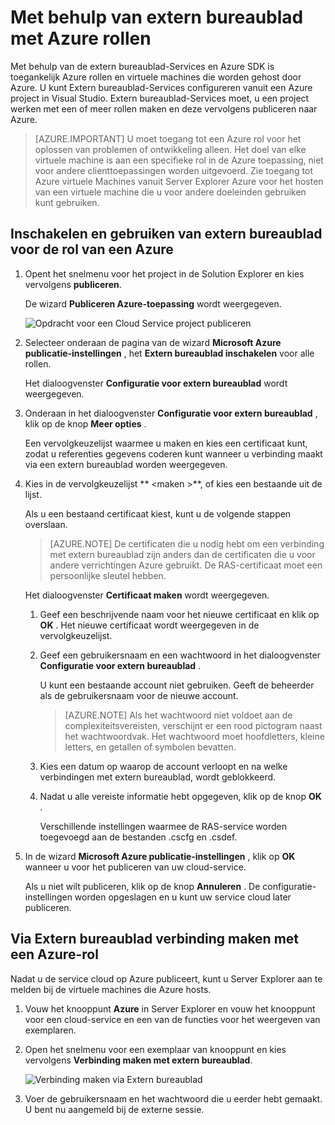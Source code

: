 <properties 
   pageTitle="Met extern bureaublad met Azure rollen | Microsoft Azure"
   description="Met behulp van extern bureaublad met Azure rollen"
   services="visual-studio-online"
   documentationCenter="na"
   authors="TomArcher"
   manager="douge"
   editor="" />
<tags 
   ms.service="multiple"
   ms.devlang="multiple"
   ms.topic="article"
   ms.tgt_pltfrm="na"
   ms.workload="na"
   ms.date="08/15/2016"
   ms.author="tarcher" />

# <a name="using-remote-desktop-with-azure-roles"></a>Met behulp van extern bureaublad met Azure rollen

Met behulp van de extern bureaublad-Services en Azure SDK is toegankelijk Azure rollen en virtuele machines die worden gehost door Azure. U kunt Extern bureaublad-Services configureren vanuit een Azure project in Visual Studio. Extern bureaublad-Services moet, u een project werken met een of meer rollen maken en deze vervolgens publiceren naar Azure.

>[AZURE.IMPORTANT] U moet toegang tot een Azure rol voor het oplossen van problemen of ontwikkeling alleen. Het doel van elke virtuele machine is aan een specifieke rol in de Azure toepassing, niet voor andere clienttoepassingen worden uitgevoerd. Zie toegang tot Azure virtuele Machines vanuit Server Explorer Azure voor het hosten van een virtuele machine die u voor andere doeleinden gebruiken kunt gebruiken.

## <a name="to-enable-and-use-remote-desktop-for-an-azure-role"></a>Inschakelen en gebruiken van extern bureaublad voor de rol van een Azure

1. Opent het snelmenu voor het project in de Solution Explorer en kies vervolgens **publiceren**.

    De wizard **Publiceren Azure-toepassing** wordt weergegeven.

    ![Opdracht voor een Cloud Service project publiceren](./media/vs-azure-tools-remote-desktop-roles/IC799161.png)

1. Selecteer onderaan de pagina van de wizard **Microsoft Azure publicatie-instellingen** , het **Extern bureaublad inschakelen** voor alle rollen. 

    Het dialoogvenster **Configuratie voor extern bureaublad** wordt weergegeven.

1. Onderaan in het dialoogvenster **Configuratie voor extern bureaublad** , klik op de knop **Meer opties** . 
 
    Een vervolgkeuzelijst waarmee u maken en kies een certificaat kunt, zodat u referenties gegevens coderen kunt wanneer u verbinding maakt via een extern bureaublad worden weergegeven.

1. Kies in de vervolgkeuzelijst ** &lt;maken >**, of kies een bestaande uit de lijst. 

    Als u een bestaand certificaat kiest, kunt u de volgende stappen overslaan.

    >[AZURE.NOTE] De certificaten die u nodig hebt om een verbinding met extern bureaublad zijn anders dan de certificaten die u voor andere verrichtingen Azure gebruikt. De RAS-certificaat moet een persoonlijke sleutel hebben.

    Het dialoogvenster **Certificaat maken** wordt weergegeven.

    1. Geef een beschrijvende naam voor het nieuwe certificaat en klik op **OK** . Het nieuwe certificaat wordt weergegeven in de vervolgkeuzelijst.

    1. Geef een gebruikersnaam en een wachtwoord in het dialoogvenster **Configuratie voor extern bureaublad** .
    
        U kunt een bestaande account niet gebruiken. Geeft de beheerder als de gebruikersnaam voor de nieuwe account.

        >[AZURE.NOTE] Als het wachtwoord niet voldoet aan de complexiteitsvereisten, verschijnt er een rood pictogram naast het wachtwoordvak. Het wachtwoord moet hoofdletters, kleine letters, en getallen of symbolen bevatten.

    1. Kies een datum op waarop de account verloopt en na welke verbindingen met extern bureaublad, wordt geblokkeerd.

    1. Nadat u alle vereiste informatie hebt opgegeven, klik op de knop **OK** .
    
        Verschillende instellingen waarmee de RAS-service worden toegevoegd aan de bestanden .cscfg en .csdef.

1. In de wizard **Microsoft Azure publicatie-instellingen** , klik op **OK** wanneer u voor het publiceren van uw cloud-service.

    Als u niet wilt publiceren, klik op de knop **Annuleren** . De configuratie-instellingen worden opgeslagen en u kunt uw service cloud later publiceren.

## <a name="connect-to-an-azure-role-by-using-remote-desktop"></a>Via Extern bureaublad verbinding maken met een Azure-rol

Nadat u de service cloud op Azure publiceert, kunt u Server Explorer aan te melden bij de virtuele machines die Azure hosts. 

1. Vouw het knooppunt **Azure** in Server Explorer en vouw het knooppunt voor een cloud-service en een van de functies voor het weergeven van exemplaren.

1. Open het snelmenu voor een exemplaar van knooppunt en kies vervolgens **Verbinding maken met extern bureaublad**.

    ![Verbinding maken via Extern bureaublad](./media/vs-azure-tools-remote-desktop-roles/IC799162.png)

1. Voer de gebruikersnaam en het wachtwoord die u eerder hebt gemaakt. U bent nu aangemeld bij de externe sessie.


